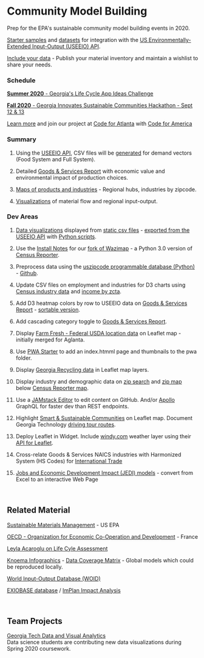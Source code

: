 <h1 class="h1-home">Community Model&nbsp;Building</h1>

Prep for the EPA's sustainable community model building events in 2020.   

<!--
Supply chain "License to Operate" with the support of the community.

### Code for Atlanta Projects  

Slack #epa

<b>1. Teams</b>: Brainstorm Projects - [Review maps and charts](tools/), [Review inventory exchange](tools/#places)   

<b>2. GitHub</b>: Experiment with [GitHub Packages](https://help.github.com/en/github/managing-packages-with-github-packages/about-github-packages#supported-clients-and-formats)  
  Is it possible to pull just the [community](https://github.com/datascape/community) "tools" folder into [model.georgia](https://github.com/datascape/model.georgia) repo?   

<b>3. Leaflet</b>: [Place a round image](https://github.com/ilyankou/Leaflet.IconMaterial/issues/3) over a [Leaflet.IconMaterial](https://github.com/ilyankou/Leaflet.IconMaterial) map point, which allows for color assignment. [Test here](/community/hubs).   
-->


<!--
	https://www.wrld3d.com/wrld.js/latest/docs/leaflet/L.DivIcon/
-->
 


[Starter samples](samples/) and [datasets](https://github.com/modelearth/community) for integration with the [US Environmentally-Extended Input-Output (USEEIO)&nbsp;API](https://github.com/usepa/useeio_api/wiki/Use-the-API).  


[Include your data](samples/feed) - Publish your material inventory and maintain a wishlist to share your needs.

### Schedule  

[<b>Summer 2020</b> - Georgia's Life Cycle App Ideas Challenge](projects/)  

[<b>Fall 2020</b> - Georgia Innovates Sustainable Communities Hackathon - Sept 12 & 13](https://model.georgia.org/communities/) 
<br>

<a href="https://model.georgia.org/communities/">Learn more</a> and join our project at <a href="https://www.meetup.com/codeforatlanta/">Code for Atlanta</a> with [Code for America](https://www.codeforamerica.org/) 

### Summary

1. Using the [USEEIO API](https://github.com/usepa/useeio_api/wiki/Use-the-API), CSV files will be [generated](resources/useeio) for demand vectors (Food System and Full System). 

2. Detailed [Goods & Services Report](samples/dataset) with economic value and environmental impact of production choices.   

3. [Maps of products and industries](samples/maps) - Regional hubs, industries by zipcode.  

4. [Visualizations](samples/charts/) of material flow and regional input-output.  


### Dev Areas

1. [Data visualizations](samples/dataset/) displayed from [static csv files](samples/dataset/USEEIOv1.2_result_2007_impacts_final.csv) - [exported from the USEEIO API](resources/useeio/) with [Python scripts](resources/useeio/python/produceUSEEIOimpactcsv.py). 

1. Use the [Install Notes](resources/censusreporter) for our [fork of Wazimap]( https://github.com/modelearth/wazimap) - a Python 3.0 version of [Census Reporter](https://censusreporter.org/profiles/86000US30313-30313/).  

1. Preprocess data using the [uszipcode programmable database (Python)](https://uszipcode.readthedocs.io/01-Tutorial/index.html) - [Github](https://github.com/MacHu-GWU/uszipcode-project).  

1. Update CSV files on employment and industries for D3 charts using [Census industry data](industries) and [income by zcta](prep/all)<!--[projections](prep/regression/)-->.  

1. Add D3 heatmap colors by row to USEEIO data on [Goods & Services Report](samples/dataset) - [sortable version](samples/dataset/sortable.html).

1. Add cascading category toggle to [Goods & Services Report](samples/dataset). 

1. Display [Farm Fresh - Federal USDA location data](farmfresh/ga) on Leaflet map - initially merged for Aglanta.  

1. Use [PWA Starter](resources/pwa) to add an index.htmml page and thumbnails to the pwa folder.

1. Display [Georgia Recycling data](recycling/ga/) in Leaflet map layers.

1. Display industry and demographic data on [zip search](zip/#zip=30315) and [zip map](zip/leaflet/) below [Census Reporter map](https://censusreporter.org/profiles/86000US30313-30313/).

1. Use a [JAMstack Editor](https://headlesscms.org/) to edit content on GitHub. 
And/or <a href="https://www.apollographql.com/docs/apollo-server/">Apollo</a> GraphQL for faster dev than<!--the point-to-point nature of--> REST endpoints.  

1. Highlight <a href="../community/tools/#data">Smart & Sustainable Communities</a> on Leaflet map. 
Document Georgia Technology <a href="samples/routing/">driving tour routes</a>.

1. Deploy Leaflet in Widget. Include [windy.com](https://windy.com) weather layer using their [API for Leaflet](https://github.com/windycom/API).

1. Cross-relate Goods & Services NAICS industries with Harmonized System (HS Codes) for [International Trade](https://georgiadata.github.io/display/products/)

1. [Jobs and Economic Development Impact (JEDI) models](https://www.nrel.gov/analysis/jedi/models.html) - convert from Excel to an interactive Web Page


<!--
International postal codes
https://pypi.org/project/zipcodes/

National Renewable Energy Laboratory (NREL) - alternative fuel stations 
	https://developer.nrel.gov/docs/transportation/alt-fuel-stations-v1/all/#ev-network-id-record-fields

13. Activate Netlify Identity or Firebase Hosting using [Google Cloud Build](https://medium.com/serverlessguru/aws-to-gcp-web-applications-89ed92070832) and/or [ERPNext](https://aws.amazon.com/marketplace/pp/B015GHHU7M) (MariaDB/Python/AWS EC2).

14. [Climate Change Action Plans](https://www.c2es.org/document/climate-action-plans/) - Incorporate how other states support information exchanges.  
-->

<br>
 
## Related Material

<!--
There is growing trend across industry to trace the entire supply chain. 
Responsible sourcing allows manufacturers to...
-->

[Sustainable Materials Management](https://www.epa.gov/smm) - US EPA  
<!--
[Recycling and Resource Recovery as a Tool for Regional Economic Development](https://www.epa.gov/smm/sustainable-materials-management-smm-web-academy-webinar-recycling-and-resource-recovery-tool) - Webinar: Nov 20, 2019, 1PM  
-->
[OECD - Organization for Economic
Co-Operation and Development](https://www.oecd.org/sti/ind/measuring-trade-in-value-added.htm) - France  

<!-- GEOD - Global Economic Open Database  -->

[Leyla Acaroglu on Life Cyle Assessment](https://medium.com/disruptive-design/a-guide-to-life-cycle-thinking-b762ab49bce3)   

[Knoema Infographics](https://knoema.com/infographics) - [Data Coverage Matrix](https://knoema.com/atlas/matrix) - Global models which could be reproduced locally.  

[World Input-Output Database (WOID)](http://www.wiod.org/otherdb)  

[EXIOBASE database](https://simapro.com/products/exiobase-database/) / [ImPlan Impact Analysis](https://implanhelp.zendesk.com/hc/en-us/articles/360039284273-Environmental-Data) 


<!--
USCSD Materials Marketplace - Seems to be members only. Wes has a contact that worked on it.
https://usbcsd.org/materials

Southern Regional Science Association
http://www.srsa.org/
-->

<br>

## Team Projects

<a href="https://poloclub.github.io/#cse6242">Georgia Tech Data and Visual Analytics</a>  
Data science students are contributing new data visualizations during Spring 2020 coursework.  



<!-- Re-connect with Polo in early January. Provide: 

1) Description of problem (e.g., high level problems, opportunities for ML, vis, the combination, etc.)

2) Description of data (how students will access them, how large, etc.)

3) Ways to communicate with you over the course of project (e.g., use a Slack group, each project team in a separate private Slack channel)  

https://poloclub.github.io/cse6242-2019fall-campus/project.html


Create a Sankey chart with a return flow:
https://www.sciencedirect.com/science/article/pii/S0921344917301167
-->






